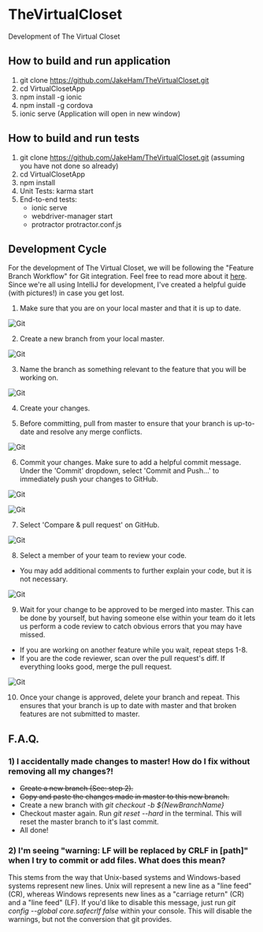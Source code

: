 # TheVirtualCloset
Development of The Virtual Closet

## How to build and run application
1) git clone https://github.com/JakeHam/TheVirtualCloset.git
2) cd VirtualClosetApp
3) npm install -g ionic
4) npm install -g cordova
5) ionic serve (Application will open in new window)

## How to build and run tests
1) git clone https://github.com/JakeHam/TheVirtualCloset.git (assuming you have not done so already)
2) cd VirtualClosetApp
3) npm install
4) Unit Tests: karma start
5) End-to-end tests:
    * ionic serve
    * webdriver-manager start
    * protractor protractor.conf.js

## Development Cycle
For the development of The Virtual Closet, we will be following the "Feature Branch Workflow" for Git integration. Feel free to read more about it [here](https://www.atlassian.com/git/tutorials/comparing-workflows#feature-branch-workflow). Since we're all using IntelliJ for development, I've created a helpful guide (with pictures!) in case you get lost.

1) Make sure that you are on your local master and that it is up to date.

![Git](https://puu.sh/uEAvQ/2ab37f507f.png)

2) Create a new branch from your local master.

![Git](http://puu.sh/uJtBY/3045a1f985.png)

3) Name the branch as something relevant to the feature that you will be working on.

![Git](http://puu.sh/uJtJH/bc3fe5ca98.jpg)

4) Create your changes.

5) Before committing, pull from master to ensure that your branch is up-to-date and resolve any merge conflicts.

![Git](https://puu.sh/uEBI7/f54e13cc68.png)

6) Commit your changes. Make sure to add a helpful commit message. Under the 'Commit' dropdown, select 'Commit and Push...' to immediately push your changes to GitHub.

![Git](https://puu.sh/uECtL/a8b1f18aeb.png)

![Git](http://puu.sh/uJtWV/fe440b1918.png)

7) Select 'Compare & pull request' on GitHub.

![Git](http://puu.sh/uJu4q/aa117d25e3.png)

8) Select a member of your team to review your code.
 * You may add additional comments to further explain your code, but it is not necessary.

![Git](http://puu.sh/uJuq8/7f217723d7.png)

9) Wait for your change to be approved to be merged into master. This can be done by yourself, but having someone else within your team do it lets us perform a code review to catch obvious errors that you may have missed.
  * If you are working on another feature while you wait, repeat steps 1-8.
  * If you are the code reviewer, scan over the pull request's diff. If everything looks good, merge the pull request.

![Git](http://puu.sh/uJuBk/ec9b356be4.png)

10) Once your change is approved, delete your branch and repeat. This ensures that your branch is up to date with master and that broken features are not submitted to master.

## F.A.Q.
### 1) I accidentally made changes to master! How do I fix without removing all my changes?!
* ~~Create a new branch (See: step 2).~~
* ~~Copy and paste the changes made in master to this new branch.~~
* Create a new branch with *git checkout -b ${NewBranchName}*
* Checkout master again. Run *git reset --hard* in the terminal. This will reset the master branch to it's last commit.
* All done!

### 2) I'm seeing "warning: LF will be replaced by CRLF in [path]" when I try to commit or add files. What does this mean?
This stems from the way that Unix-based systems and Windows-based systems represent new lines. Unix will represent a new line as a "line feed" (CR), whereas Windows represents new lines as a "carriage return" (CR) and a "line feed" (LF). If you'd like to disable this message, just run *git config --global core.safecrlf false* within your console. This will disable the warnings, but not the conversion that git provides.
